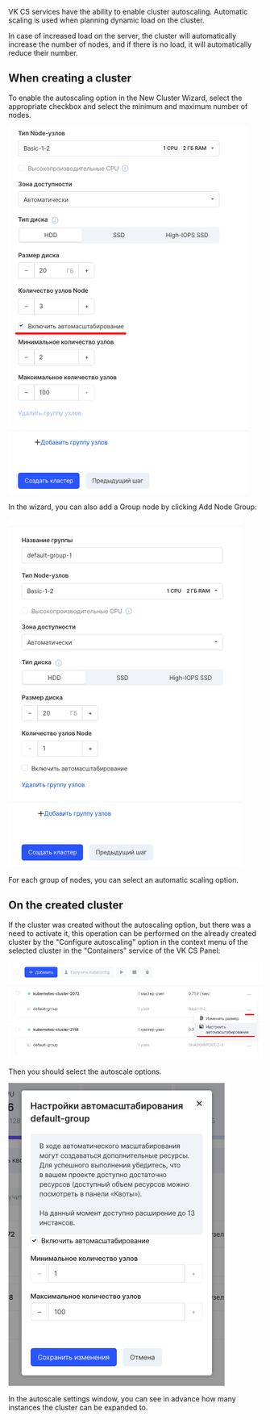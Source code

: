 VK CS services have the ability to enable cluster autoscaling. Automatic scaling is used when planning dynamic load on the cluster.

In case of increased load on the server, the cluster will automatically increase the number of nodes, and if there is no load, it will automatically reduce their number.

When creating a cluster
-----------------------

To enable the autoscaling option in the New Cluster Wizard, select the appropriate checkbox and select the minimum and maximum number of nodes.

![](./assets/1598463166012-1598463166012.png)

In the wizard, you can also add a Group node by clicking Add Node Group:

![](./assets/1598464049512-1598464049512.png)

For each group of nodes, you can select an automatic scaling option.

On the created cluster
----------------------

If the cluster was created without the autoscaling option, but there was a need to activate it, this operation can be performed on the already created cluster by the "Configure autoscaling" option in the context menu of the selected cluster in the "Containers" service of the VK CS Panel:

![](./assets/1598464152626-1598464152626.png)

Then you should select the autoscale options.

![](./assets/1598464188686-1598464188686.png)

In the autoscale settings window, you can see in advance how many instances the cluster can be expanded to.